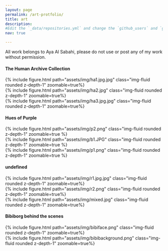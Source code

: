 ```yaml
---
layout: page
permalink: /art-protfolio/
title: art
description: 
#Edit the `_data/repositories.yml` and change the `github_users` and `github_repos` lists to include your own GitHub profile and repositories.
nav: true

---
```

All work belongs to Aya Al Sabahi, please do not use or post any of my work without permission.

#### The Human Archive Collection
<div class="row mt-3">
    <div class="col-sm mt-3 mt-md-0">
        {% include figure.html path="assets/img/ha1.jpg.jpg" class="img-fluid rounded z-depth-1" zoomable=true%}
    </div>
    <div class="col-sm mt-3 mt-md-0">
        {% include figure.html path="assets/img/ha2.jpg" class="img-fluid rounded z-depth-1" zoomable=true%}
    </div>
    <div class="col-sm mt-3 mt-md-0">
        {% include figure.html path="assets/img/ha3.jpg.jpg" class="img-fluid rounded z-depth-1" zoomable=true%}
    </div>
</div>



#### Hues of Purple

<div class="row mt-3">
    <div class="col-sm mt-3 mt-md-0">
        {% include figure.html path="assets/img/p2.png" class="img-fluid rounded z-depth-1" zoomable=true %}
    </div>
    <div class="col-sm mt-3 mt-md-0">
        {% include figure.html path="assets/img/b1.JPG" class="img-fluid rounded z-depth-1" zoomable=true %}
    </div>
    <div class="col-sm mt-3 mt-md-0">
        {% include figure.html path="assets/img/p1.png" class="img-fluid rounded z-depth-1" zoomable=true %}
    </div>
</div>


#### undefined

<div class="row mt-3">
<div class="col-sm mt-3 mt-md-0">
        {% include figure.html path="assets/img/r1.jpg.jpg" class="img-fluid rounded z-depth-1" zoomable=true%}
    </div>
    <div class="col-sm mt-3 mt-md-0">
        {% include figure.html path="assets/img/r2.png" class="img-fluid rounded z-depth-1" zoomable=true%}
    </div>
    <div class="col-sm mt-3 mt-md-0">
        {% include figure.html path="assets/img/mixed.jpg" class="img-fluid rounded z-depth-1" zoomable=true%}
    </div>
</div>


#### Bibiborg behind the scenes

<div class="row mt-3">
<div class="col-sm mt-3 mt-md-0">
        {% include figure.html path="assets/img/bibiface.png" class="img-fluid rounded z-depth-1" zoomable=true%}
    </div>
    <div class="col-sm mt-3 mt-md-0">
        {% include figure.html path="assets/img/bibibackground.png" class="img-fluid rounded z-depth-1" zoomable=true%}
    </div>
</div>

